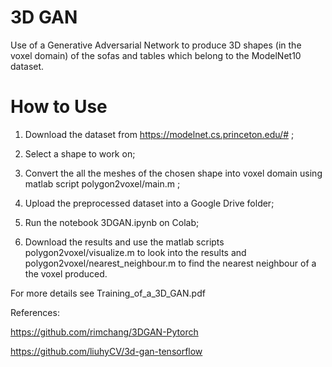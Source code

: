 # 3D GAN

Use of a Generative Adversarial Network to produce 3D shapes (in the voxel domain) of the sofas and tables which belong to the ModelNet10 dataset.

# How to Use

1) Download the dataset from https://modelnet.cs.princeton.edu/# ;

2) Select a shape to work on;

3) Convert the all the meshes of the chosen shape into voxel domain using matlab script polygon2voxel/main.m ;

4) Upload the preprocessed dataset into a  Google Drive folder;

5) Run the notebook 3DGAN.ipynb on Colab;

6) Download the results and use the matlab scripts polygon2voxel/visualize.m to look into the results and polygon2voxel/nearest_neighbour.m to find the nearest neighbour of a the voxel produced.

For more details see Training_of_a_3D_GAN.pdf

References:

https://github.com/rimchang/3DGAN-Pytorch

https://github.com/liuhyCV/3d-gan-tensorflow
